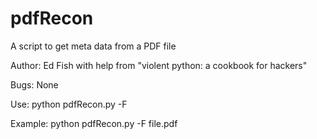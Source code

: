 pdfRecon
========

A script to get meta data from a PDF file

Author: Ed Fish with help from "violent python: a cookbook for hackers"

Bugs: None

Use: python pdfRecon.py -F <filepath>

Example: python pdfRecon.py -F file.pdf

